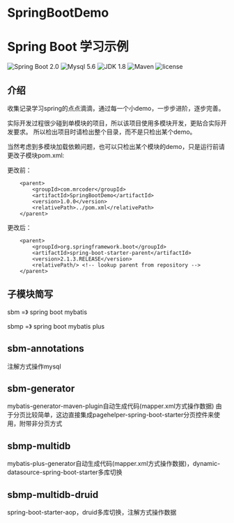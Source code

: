 # SpringBootDemo


Spring Boot 学习示例
=========================

![Spring Boot 2.0](https://img.shields.io/badge/Spring%20Boot-2.0-brightgreen.svg)
![Mysql 5.6](https://img.shields.io/badge/Mysql-5.6-blue.svg)
![JDK 1.8](https://img.shields.io/badge/JDK-1.8-brightgreen.svg)
![Maven](https://img.shields.io/badge/Maven-3.6.0-yellowgreen.svg)
![license](https://img.shields.io/badge/license-MPL--2.0-blue.svg)



## 介绍
收集记录学习spring的点点滴滴，通过每一个小demo，一步步进阶，逐步完善。

实际开发过程很少碰到单模块的项目，所以该项目使用多模块开发，更贴合实际开发要求。
所以检出项目时请检出整个目录，而不是只检出某个demo。

当然考虑到多模块加载依赖问题，也可以只检出某个模块的demo，只是运行前请更改子模块pom.xml:

更改前：
```
    <parent>
        <groupId>com.mrcoder</groupId>
        <artifactId>SpringBootDemo</artifactId>
        <version>1.0.0</version>
        <relativePath>../pom.xml</relativePath>
    </parent>
```

更改后：

```
    <parent>
        <groupId>org.springframework.boot</groupId>
        <artifactId>spring-boot-starter-parent</artifactId>
        <version>2.1.3.RELEASE</version>
        <relativePath/> <!-- lookup parent from repository -->
    </parent>
```

## 子模块简写

sbm   =》 spring boot mybatis

sbmp  =》 spring boot mybatis plus


## sbm-annotations
注解方式操作mysql

## sbm-generator
mybatis-generator-maven-plugin自动生成代码(mapper.xml方式操作数据)
由于分页比较简单，这边直接集成pagehelper-spring-boot-starter分页控件来使用，附带非分页方式

## sbmp-multidb
mybatis-plus-generator自动生成代码(mapper.xml方式操作数据)，dynamic-datasource-spring-boot-starter多库切换

## sbmp-multidb-druid
spring-boot-starter-aop，druid多库切换，注解方式操作数据








